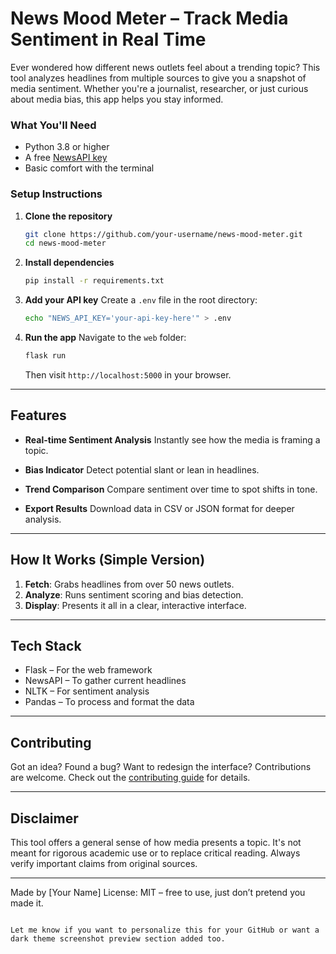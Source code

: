 
# News Mood Meter – Track Media Sentiment in Real Time

Ever wondered how different news outlets feel about a trending topic? This tool analyzes headlines from multiple sources to give you a snapshot of media sentiment. Whether you're a journalist, researcher, or just curious about media bias, this app helps you stay informed.

### What You'll Need
- Python 3.8 or higher
- A free [NewsAPI key](https://newsapi.org/register)
- Basic comfort with the terminal

### Setup Instructions

1. **Clone the repository**
   ```bash
   git clone https://github.com/your-username/news-mood-meter.git
   cd news-mood-meter


2. **Install dependencies**

   ```bash
   pip install -r requirements.txt
   ```

3. **Add your API key**
   Create a `.env` file in the root directory:

   ```bash
   echo "NEWS_API_KEY='your-api-key-here'" > .env
   ```

4. **Run the app**
   Navigate to the `web` folder:

   ```bash
   flask run
   ```

   Then visit `http://localhost:5000` in your browser.

---

## Features

* **Real-time Sentiment Analysis**
  Instantly see how the media is framing a topic.

* **Bias Indicator**
  Detect potential slant or lean in headlines.

* **Trend Comparison**
  Compare sentiment over time to spot shifts in tone.

* **Export Results**
  Download data in CSV or JSON format for deeper analysis.

---

## How It Works (Simple Version)

1. **Fetch**: Grabs headlines from over 50 news outlets.
2. **Analyze**: Runs sentiment scoring and bias detection.
3. **Display**: Presents it all in a clear, interactive interface.

---

## Tech Stack

* Flask – For the web framework
* NewsAPI – To gather current headlines
* NLTK – For sentiment analysis
* Pandas – To process and format the data

---

## Contributing

Got an idea? Found a bug? Want to redesign the interface?
Contributions are welcome. Check out the [contributing guide](CONTRIBUTING.md) for details.

---

## Disclaimer

This tool offers a general sense of how media presents a topic. It's not meant for rigorous academic use or to replace critical reading. Always verify important claims from original sources.

---

Made by \[Your Name]
License: MIT – free to use, just don’t pretend you made it.

```

Let me know if you want to personalize this for your GitHub or want a dark theme screenshot preview section added too.
```

